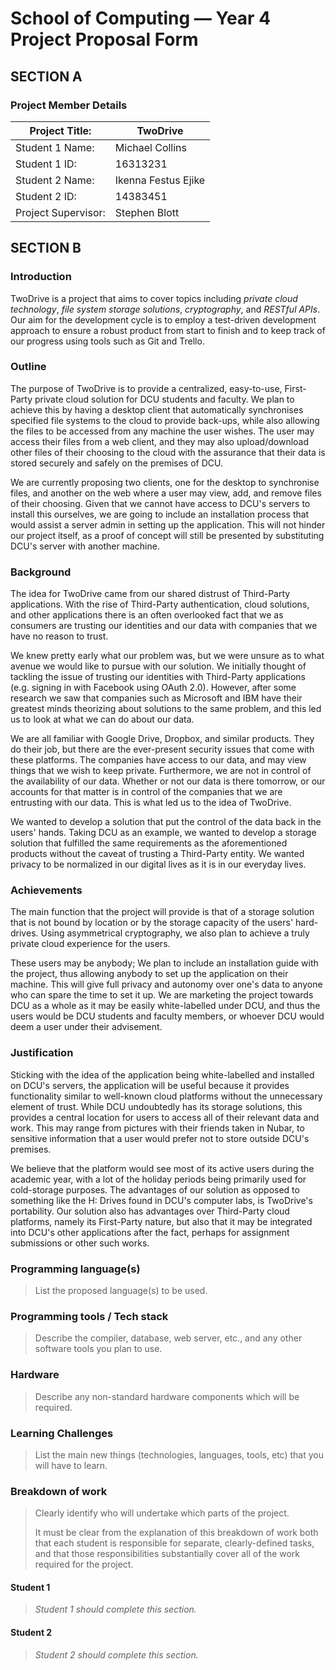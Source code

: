 # School of Computing &mdash; Year 4 Project Proposal Form



## SECTION A

### Project Member Details

| Project Title:      | TwoDrive            |
| ------------------- | ------------------- |
| Student 1 Name:     | Michael Collins     |
| Student 1 ID:       | 16313231            |
| Student 2 Name:     | Ikenna Festus Ejike |
| Student 2 ID:       | 14383451            |
| Project Supervisor: | Stephen Blott       |



## SECTION B



### Introduction

TwoDrive is a project that aims to cover topics including *private cloud technology*, *file system storage solutions*, *cryptography*, and *RESTful APIs*. Our aim for the development cycle is to employ a test-driven development approach to ensure a robust product from start to finish and to keep track of our progress using tools such as Git and Trello.

### Outline

The purpose of TwoDrive is to provide a centralized, easy-to-use, First-Party private cloud solution for DCU students and faculty. We plan to achieve this by having a desktop client that automatically synchronises specified file systems to the cloud to provide back-ups, while also allowing the files to be accessed from any machine the user wishes. The user may access their files from a web client, and they may also upload/download other files of their choosing to the cloud with the assurance that their data is stored securely and safely on the premises of DCU.

We are currently proposing two clients, one for the desktop to synchronise files, and another on the web where a user may view, add, and remove files of their choosing. Given that we cannot have access to DCU's servers to install this ourselves, we are going to include an installation process that would assist a server admin in setting up the application. This will not hinder our project itself, as a proof of concept will still be presented by substituting DCU's server with another machine.

### Background

The idea for TwoDrive came from our shared distrust of Third-Party applications. With the rise of Third-Party authentication, cloud solutions, and other applications there is an often overlooked fact that we as consumers are trusting our identities and our data with companies that we have no reason to trust.

We knew pretty early what our problem was, but we were unsure as to what avenue we would like to pursue with our solution. We initially thought of tackling the issue of trusting our identities with Third-Party applications (e.g. signing in with Facebook using OAuth 2.0). However, after some research we saw that companies such as Microsoft and IBM have their greatest minds theorizing about solutions to the same problem, and this led us to look at what we can do about our data.

We are all familiar with Google Drive, Dropbox, and similar products. They do their job, but there are the ever-present security issues that come with these platforms. The companies have access to our data, and may view things that we wish to keep private. Furthermore, we are not in control of the availability of our data. Whether or not our data is there tomorrow, or our accounts for that matter is in control of the companies that we are entrusting with our data. This is what led us to the idea of TwoDrive.

We wanted to develop a solution that put the control of the data back in the users' hands. Taking DCU as an example, we wanted to develop a storage solution that fulfilled the same requirements as the aforementioned products without the caveat of trusting a Third-Party entity. We wanted privacy to be normalized in our digital lives as it is in our everyday lives.

### Achievements

The main function that the project will provide is that of a storage solution that is not bound by location or by the storage capacity of the users' hard-drives. Using asymmetrical cryptography, we also plan to achieve a truly private cloud experience for the users.

These users may be anybody; We plan to include an installation guide with the project, thus allowing anybody to set up the application on their machine. This will give full privacy and autonomy over one's data to anyone who can spare the time to set it up. We are marketing the project towards DCU as a whole as it may be easily white-labelled under DCU, and thus the users would be DCU students and faculty members, or whoever DCU would deem a user under their advisement.

### Justification

Sticking with the idea of the application being white-labelled and installed on DCU's servers, the application will be useful because it provides functionality similar to well-known cloud platforms without the unnecessary element of trust. While DCU undoubtedly has its storage solutions, this provides a central location for users to access all of their relevant data and work. This may range from pictures with their friends taken in Nubar, to sensitive information that a user would prefer not to store outside DCU's premises.

We believe that the platform would see most of its active users during the academic year, with a lot of the holiday periods being primarily used for cold-storage purposes. The advantages of our solution as opposed to something like the H: Drives found in DCU's computer labs, is TwoDrive's portability. Our solution also has advantages over Third-Party cloud platforms, namely its First-Party nature, but also that it may be integrated into DCU's other applications after the fact, perhaps for assignment submissions or other such works.

### Programming language(s)

> List the proposed language(s) to be used.

### Programming tools / Tech stack

> Describe the compiler, database, web server, etc., and any other software tools you plan to use.

### Hardware

> Describe any non-standard hardware components which will be required.

### Learning Challenges

> List the main new things (technologies, languages, tools, etc) that you will have to learn.

### Breakdown of work

> Clearly identify who will undertake which parts of the project.
>
> It must be clear from the explanation of this breakdown of work both that each student is responsible for separate, clearly-defined tasks, and that those responsibilities substantially cover all of the work required for the project.

#### Student 1

> *Student 1 should complete this section.*

#### Student 2

> *Student 2 should complete this section.*

